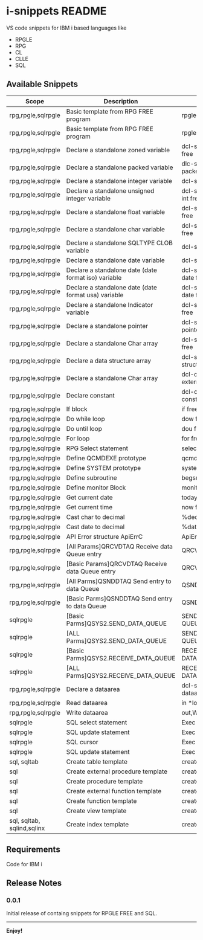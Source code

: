 # i-snippets README

VS code snippets for IBM i based languages like
- RPGLE
- RPG
- CL
- CLLE
- SQL


## Available Snippets

| Scope | Description | Trigger |
|-----|-----|-----|
| rpg,rpgle,sqlrpgle | Basic template from RPG FREE program | rpgle free template |
| rpg,rpgle,sqlrpgle | Basic template from RPG FREE program | rpgle free hello world |
| rpg,rpgle,sqlrpgle | Declare a standalone zoned variable | dcl-s zoned free,declare zoned free |
| rpg,rpgle,sqlrpgle | Declare a standalone packed variable | dlc-s packed free,declare packed free |
| rpg,rpgle,sqlrpgle | Declare a standalone integer variable | dcl-s int free,declare int free |
| rpg,rpgle,sqlrpgle | Declare a standalone unsigned integer variable | dcl-s uns free,declare unsigned int free |
| rpg,rpgle,sqlrpgle | Declare a standalone float variable | dcl-s float free,declare float free |
| rpg,rpgle,sqlrpgle | Declare a standalone char variable | dcl-s char free,declare char free |
| rpg,rpgle,sqlrpgle | Declare a standalone SQLTYPE CLOB variable | dcl-s clob free,declare clob free |
| rpg,rpgle,sqlrpgle | Declare a standalone date variable | dcl-s date free,declare date free |
| rpg,rpgle,sqlrpgle | Declare a standalone date (date format iso) variable | dcl-s iso date free,declare iso date free |
| rpg,rpgle,sqlrpgle | Declare a standalone date (date format usa) variable | dcl-s usa date free,declare usa date free |
| rpg,rpgle,sqlrpgle | Declare a standalone Indicator variable | dcl-s ind free,declare indicator free |
| rpg,rpgle,sqlrpgle | Declare a standalone pointer | dcl-s pointer free,declare pointer free |
| rpg,rpgle,sqlrpgle | Declare a standalone Char array | dcl-s array free,declare array free |
| rpg,rpgle,sqlrpgle | Declare a data structure array | dcl-s ds free,declare data structure free |
| rpg,rpgle,sqlrpgle | Declare a standalone Char array | dcl-ds external ds free,declare external data structure free |
| rpg,rpgle,sqlrpgle | Declare constant | dcl-c const free,declare constant free |
| rpg,rpgle,sqlrpgle | If block | if free |
| rpg,rpgle,sqlrpgle | Do while loop | dow free |
| rpg,rpgle,sqlrpgle | Do until loop | dou free |
| rpg,rpgle,sqlrpgle | For loop | for free |
| rpg,rpgle,sqlrpgle | RPG Select statement | select free |
| rpg,rpgle,sqlrpgle | Define QCMDEXE prototype | qcmdexe prototype free |
| rpg,rpgle,sqlrpgle | Define SYSTEM prototype | system prototype free |
| rpg,rpgle,sqlrpgle | Define subroutine | begsr free |
| rpg,rpgle,sqlrpgle | Define monitor Block | monitor free |
| rpg,rpgle,sqlrpgle | Get current date | today free,current date free |
| rpg,rpgle,sqlrpgle | Get current time | now free,current time free |
| rpg,rpgle,sqlrpgle | Cast char to decimal  | %dec free,dec free |
| rpg,rpgle,sqlrpgle | Cast date to decimal  | %date free,char to date free |
| rpg,rpgle,sqlrpgle | API Error structure ApiErrC | ApiErrC,Api Error |
| rpg,rpgle,sqlrpgle | [All Params]QRCVDTAQ Receive data Queue entry | QRCVDTAQ,dcl-pr QRCVDTAQ |
| rpg,rpgle,sqlrpgle | [Basic Params]QRCVDTAQ Receive data Queue entry | QRCVDTAQ,dcl-pr QRCVDTAQ |
| rpg,rpgle,sqlrpgle | [All Parms]QSNDDTAQ Send entry to data Queue | QSNDDTAQ,dcl-pr QSNDDTAQ |
| rpg,rpgle,sqlrpgle | [Basic Parms]QSNDDTAQ Send entry to data Queue | QSNDDTAQ,dcl-pr QSNDDTAQ |
| sqlrpgle | [Basic Parms]QSYS2.SEND_DATA_QUEUE | SEND_DATA_QUEUE,SEND DATA QUEUE |
| sqlrpgle | [ALL Parms]QSYS2.SEND_DATA_QUEUE | SEND_DATA_QUEUE,SEND DATA QUEUE |
| sqlrpgle | [Basic Parms]QSYS2.RECEIVE_DATA_QUEUE | RECEIVE_DATA_QUEUE,RECEIVE DATA QUEUE |
| sqlrpgle | [ALL Parms]QSYS2.RECEIVE_DATA_QUEUE | RECEIVE_DATA_QUEUE,RECEIVE DATA QUEUE |
| rpg,rpgle,sqlrpgle | Declare a dataarea | dcl-s dtaara free,declare dataarea free |
| rpg,rpgle,sqlrpgle | Read dataarea | in *lock,Read dataarea free |
| rpg,rpgle,sqlrpgle | Write dataarea | out,Write dataarea free |
| sqlrpgle | SQL select statement | Exec SQL select free |
| sqlrpgle | SQL update statement | Exec SQL update free |
| sqlrpgle | SQL cursor | Exec SQL DECLARE cursor free |
| sqlrpgle | SQL update statement | Exec SQL set option |
| sql, sqltab | Create table template | create table |
| sql | Create external procedure template | create external procedure |
| sql | Create procedure template | create procedure |
| sql | Create external function template | create external function |
| sql | Create function template | create function |
| sql | Create view template | create view |
| sql, sqltab, sqlind,sqlinx | Create index template | create index |

## Requirements
Code for IBM i 
 


  

## Release Notes

### 0.0.1

Initial release of containg snippets for RPGLE FREE and SQL.

 
---
 
**Enjoy!**
